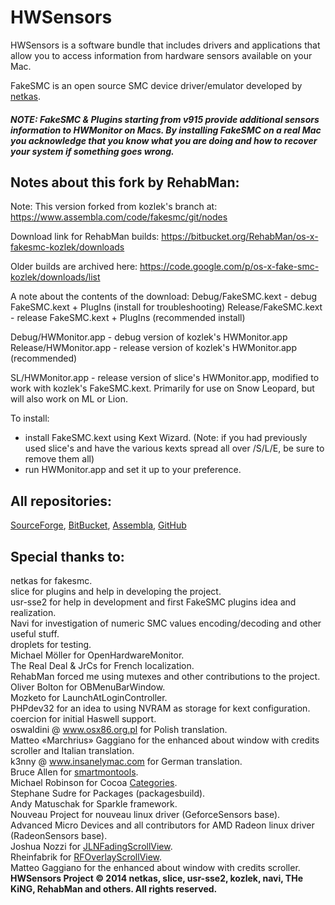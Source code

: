 # HWSensors

HWSensors is a software bundle that includes drivers and applications that allow you to access information from hardware sensors available on your Mac.

FakeSMC is an open source SMC device driver/emulator developed by [netkas](http://netkas.org).

##### NOTE: FakeSMC & Plugins starting from v915 provide additional sensors information to HWMonitor on Macs. By installing FakeSMC on a real Mac you acknowledge that you know what you are doing and how to recover your system if something goes wrong.

## Notes about this fork by RehabMan:

Note: This version forked from kozlek's branch at: https://www.assembla.com/code/fakesmc/git/nodes 

Download link for RehabMan builds:
https://bitbucket.org/RehabMan/os-x-fakesmc-kozlek/downloads

Older builds are archived here:
https://code.google.com/p/os-x-fake-smc-kozlek/downloads/list

A note about the contents of the download:
Debug/FakeSMC.kext - debug FakeSMC.kext + PlugIns (install for troubleshooting)
Release/FakeSMC.kext - release FakeSMC.kext + PlugIns (recommended install)

Debug/HWMonitor.app - debug version of kozlek's HWMonitor.app
Release/HWMonitor.app - release version of kozlek's HWMonitor.app (recommended)

SL/HWMonitor.app - release version of slice's HWMonitor.app, modified to
 work with kozlek's FakeSMC.kext.  Primarily for use on Snow Leopard, but
 will also work on ML or Lion.

To install:
- install FakeSMC.kext using Kext Wizard.
  (Note: if you had previously used slice's and have the various kexts 
   spread all over /S/L/E, be sure to remove them all)
- run HWMonitor.app and set it up to your preference.


## All repositories:

[SourceForge](https://sourceforge.net/projects/hwsensors),
[BitBucket](https://bitbucket.org/kozlek/hwsensors/overview),
[Assembla](https://www.assembla.com/code/fakesmc/git/nodes),
[GitHub](https://github.com/kozlek/HWSensors)

## Special thanks to:
netkas for fakesmc.  
slice for plugins and help in developing the project.  
usr-sse2 for help in development and first FakeSMC plugins idea and realization.  
Navi for investigation of numeric SMC values encoding/decoding and other useful stuff.  
droplets for testing.  
Michael Möller for OpenHardwareMonitor.  
The Real Deal & JrCs for French localization.  
RehabMan forced me using mutexes and other contributions to the project.  
Oliver Bolton for OBMenuBarWindow.  
Mozketo for LaunchAtLoginController.  
PHPdev32 for an idea to using NVRAM as storage for kext configuration.  
coercion for initial Haswell support.  
oswaldini @ www.osx86.org.pl for Polish translation.  
Matteo «Marchrius» Gaggiano for the enhanced about window with credits scroller and Italian translation.  
k3nny @ www.insanelymac.com for German translation.  
Bruce Allen for [smartmontools](http://www.smartmontools.org).   
Michael Robinson for Cocoa [Categories](https://github.com/faceleg/Cocoa-Categories).  
Stephane Sudre for Packages (packagesbuild).  
Andy Matuschak for Sparkle framework.  
Nouveau Project for nouveau linux driver (GeforceSensors base).  
Advanced Micro Devices and all contributors for AMD Radeon linux driver (RadeonSensors base).  
Joshua Nozzi for [JLNFadingScrollView](https://github.com/jnozzi/JLNFadingScrollView).  
Rheinfabrik for [RFOverlayScrollView](https://github.com/rheinfabrik/RFOverlayScrollView).  
Matteo Gaggiano for the enhanced about window with credits scroller.  
**HWSensors Project &copy; 2014 netkas, slice, usr-sse2, kozlek, navi, THe KiNG, RehabMan and others. All rights reserved.**
